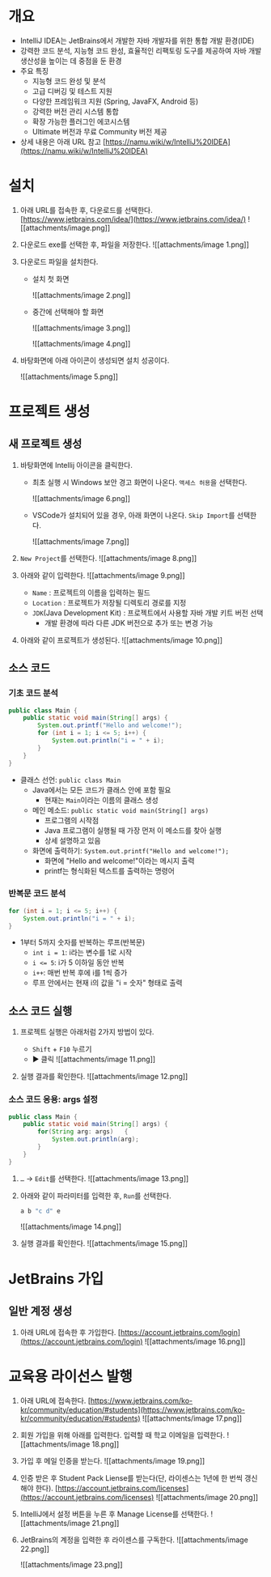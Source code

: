 # 개요

- IntelliJ IDEA는 JetBrains에서 개발한 자바 개발자를 위한 통합 개발 환경(IDE)
- 강력한 코드 분석, 지능형 코드 완성, 효율적인 리팩토링 도구를 제공하여 자바 개발 생산성을 높이는 데 중점을 둔 환경
- 주요 특징
    - 지능형 코드 완성 및 분석
    - 고급 디버깅 및 테스트 지원
    - 다양한 프레임워크 지원 (Spring, JavaFX, Android 등)
    - 강력한 버전 관리 시스템 통합
    - 확장 가능한 플러그인 에코시스템
    - Ultimate 버전과 무료 Community 버전 제공
- 상세 내용은 아래 URL 참고
       [https://namu.wiki/w/IntelliJ%20IDEA](https://namu.wiki/w/IntelliJ%20IDEA)
    

# 설치

1. 아래 URL를 접속한 후, 다운로드를 선택한다.
        [https://www.jetbrains.com/idea/](https://www.jetbrains.com/idea/)
        ![[attachments/image.png]]
    
      
    
2. 다운로드 exe를 선택한 후, 파일을 저장한다.
        ![[attachments/image 1.png]]
    
      
    
3. 다운로드 파일을 설치한다.
    - 설치 첫 화면
       
        ![[attachments/image 2.png]]
     
    - 중간에 선택해야 할 화면
        
        ![[attachments/image 3.png]]
        
        ![[attachments/image 4.png]]
        
    
      
    
4. 바탕화면에 아래 아이콘이 생성되면 설치 성공이다.
    
    ![[attachments/image 5.png]]
    

  

# 프로젝트 생성

## 새 프로젝트 생성

1. 바탕화면에 Intellij 아이콘을 클릭한다.
    
    - 최초 실행 시 Windows 보안 경고 화면이 나온다. `액세스 허용`을 선택한다.
        
        ![[attachments/image 6.png]]
        
    - VSCode가 설치되어 있을 경우, 아래 화면이 나온다. `Skip Import`를 선택한다.
        
        ![[attachments/image 7.png]]
        
         
    
2. `New Project`를 선택한다.
    ![[attachments/image 8.png]]
    
      
    
3. 아래와 같이 입력한다.
    ![[attachments/image 9.png]]
    
    - `Name` : 프로젝트의 이름을 입력하는 필드
    - `Location` : 프로젝트가 저장될 디렉토리 경로를 지정
    - `JDK`(Java Development Kit) : 프로젝트에서 사용할 자바 개발 키트 버전 선택
        - 개발 환경에 따라 다른 JDK 버전으로 추가 또는 변경 가능
    
      
    
4. 아래와 같이 프로젝트가 생성된다.
    ![[attachments/image 10.png]]
    

  
## 소스 코드

### 기초 코드 분석
```Java
public class Main {
    public static void main(String[] args) {
        System.out.printf("Hello and welcome!");
        for (int i = 1; i <= 5; i++) {
            System.out.println("i = " + i);
        }
    }
}
```

- 클래스 선언: `public class Main`
    - Java에서는 모든 코드가 클래스 안에 포함 필요
        - 현재는 `Main`이라는 이름의 클래스 생성
    - 메인 메소드: `public static void main(String[] args)`
        - 프로그램의 시작점
        - Java 프로그램이 실행될 때 가장 먼저 이 메소드를 찾아 실행
        - 상세 설명하고 있음
    - 화면에 출력하기: `System.out.printf("Hello and welcome!");`
        - 화면에 "Hello and welcome!"이라는 메시지 출력
        - printf는 형식화된 텍스트를 출력하는 명령어

  

### 반복문 코드 분석

```Java
for (int i = 1; i <= 5; i++) {
    System.out.println("i = " + i);
}
```

- 1부터 5까지 숫자를 반복하는 루프(반복문)
    - `int i = 1`: i라는 변수를 1로 시작
    - `i <= 5`: i가 5 이하일 동안 반복
    - `i++`: 매번 반복 후에 i를 1씩 증가
    - 루프 안에서는 현재 i의 값을 "i = 숫자" 형태로 출력

## 소스 코드 실행
1. 프로젝트 실행은 아래처럼 2가지 방법이 있다.
    
    - `Shift` + `F10` 누르기
    - ▶️ 클릭
    ![[attachments/image 11.png]]
    
      
    
2. 실행 결과를 확인한다.
    ![[attachments/image 12.png]]
    

### 소스 코드 응용: args 설정
```Java
public class Main {    
	public static void main(String[] args) {        
		for(String arg: args)   {
			System.out.println(arg);        
		}    
	}
}
```

  

1. `…` → `Edit`를 선택한다.
    ![[attachments/image 13.png]]
    
      
    
2. 아래와 같이 파라미터를 입력한 후, `Run`를 선택한다.
    ```Java
    a b "c d" e
    ```
    ![[attachments/image 14.png]]
    
      
    
3. 실행 결과를 확인한다.
    ![[attachments/image 15.png]]
    

# JetBrains 가입

## 일반 계정 생성

1. 아래 URL에 접속한 후 가입한다.
    [https://account.jetbrains.com/login](https://account.jetbrains.com/login)
    ![[attachments/image 16.png]]
    

  

# 교육용 라이선스 발행

1. 아래 URL에 접속한다.
    [https://www.jetbrains.com/ko-kr/community/education/#students](https://www.jetbrains.com/ko-kr/community/education/#students)
    ![[attachments/image 17.png]]

2. 회원 가입을 위해 아래를 입력한다. 입력할 때 학교 이메일을 입력한다.
    ![[attachments/image 18.png]]
    


3. 가입 후 메일 인증을 받는다.
    ![[attachments/image 19.png]]
    
      
    
4. 인증 받은 후 Student Pack Liense를 받는다(단, 라이센스는 1년에 한 번씩 갱신해야 한다).
    [https://account.jetbrains.com/licenses](https://account.jetbrains.com/licenses)
    ![[attachments/image 20.png]]

5. IntelliJ에서 설정 버튼을 누른 후 Manage License를 선택한다.
    ![[attachments/image 21.png]]
    
6. JetBrains의 계정을 입력한 후 라이센스를 구독한다.
    ![[attachments/image 22.png]]
    
    ![[attachments/image 23.png]]
    